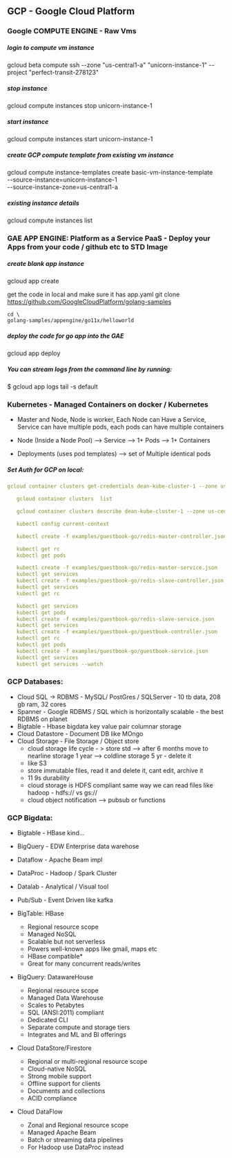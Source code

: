
## GCP - Google Cloud Platform

### Google COMPUTE ENGINE - Raw Vms

##### login to compute vm instance 
gcloud beta compute ssh --zone "us-central1-a" "unicorn-instance-1" --project "perfect-transit-278123"

##### stop instance 
gcloud compute instances stop unicorn-instance-1

##### start instance 
gcloud compute instances start unicorn-instance-1


##### create GCP  compute template from existing vm instance
gcloud compute instance-templates create basic-vm-instance-template \
    --source-instance=unicorn-instance-1 \
    --source-instance-zone=us-central1-a

##### existing instance details
gcloud compute instances list


### GAE APP ENGINE: Platform as a Service PaaS - Deploy your Apps from your code / github etc to STD Image

##### create blank app instance
gcloud app create

get the code in local and make sure it has app.yaml
git clone \
    https://github.com/GoogleCloudPlatform/golang-samples

    cd \
    golang-samples/appengine/go11x/helloworld

##### deploy the code for go app into the GAE
gcloud app deploy

##### You can stream logs from the command line by running:
  $ gcloud app logs tail -s default


### Kubernetes - Managed Containers on docker / Kubernetes

- Master and Node, Node is worker, Each Node can Have a Service, Service can have multiple pods, each pods can have multiple containers

- Node (Inside a Node Pool) --> Service --> 1+ Pods --> 1+  Containers

- Deployments (uses pod templates) --> set of Multiple identical pods 

##### Set Auth for GCP on local:

```yaml
gcloud container clusters get-credentials dean-kube-cluster-1 --zone us-central1-c

   gcloud container clusters  list

   gcloud container clusters describe dean-kube-cluster-1 --zone us-central1-c

   kubectl config current-context

   kubectl create -f examples/guestbook-go/redis-master-controller.json

   kubectl get rc
   kubectl get pods

   kubectl create -f examples/guestbook-go/redis-master-service.json
   kubectl get services
   kubectl create -f examples/guestbook-go/redis-slave-controller.json
   kubectl get services
   kubectl get rc

   kubectl get services
   kubectl get pods
   kubectl create -f examples/guestbook-go/redis-slave-service.json
   kubectl get services
   kubectl create -f examples/guestbook-go/guestbook-controller.json
   kubectl get rc
   kubectl get pods
   kubectl create -f examples/guestbook-go/guestbook-service.json
   kubectl get services
   kubectl get services --watch
```

### GCP Databases:

- Cloud SQL -> RDBMS - MySQL/ PostGres / SQLServer - 10 tb data, 208 gb ram, 32 cores
- Spanner - Google RDBMS / SQL which is horizontally scalable - the best RDBMS on planet
- Bigtable - Hbase bigdata key value pair columnar storage 
- Cloud Datastore - Document DB like MOngo
- Cloud Storage - File Storage / Object store
	* cloud storage life cycle - > store std --> after 6 months move to nearline storage 1 year --> coldline storage 5 yr - delete it
	* like S3
	* store immutable files, read it and delete it, cant edit, archive it 
	* 11 9s durability
	* cloud storage is HDFS compliant same way we can read files like hadoop - hdfs:// vs gs://
	* cloud object notification --> pubsub or functions 

### GCP Bigdata:

- Bigtable - HBase kind...
- BigQuery - EDW Enterprise data warehose
- Dataflow -  Apache Beam impl
- DataProc  - Hadoop / Spark Cluster
- Datalab - Analytical / Visual tool 
- Pub/Sub - Event Driven like kafka

- BigTable: HBase
   * Regional	resource	scope
   * Managed	NoSQL
   * Scalable	but	not	serverless
   * Powers	well-known apps like gmail, maps etc
   * HBase	compatible*
   * Great	for	many	concurrent	reads/writes

- BigQuery:  DatawareHouse
    * Regional	resource	scope
    * Managed	Data	Warehouse
    * Scales	to	Petabytes
    * SQL	(ANSI:2011)	compliant
    * Dedicated	CLI
    * Separate	compute	and	storage	tiers
    * Integrates	and	ML	and	BI	offerings

- Cloud	DataStore/Firestore
    * Regional	or	multi-regional	resource	scope
    * Cloud-native	NoSQL
    * Strong	mobile	support
    * Offline	support	for	clients
    * Documents	and	collections
    * ACID	compliance
    
- Cloud	DataFlow     
    * Zonal	and	Regional	resource	scope
    * Managed	Apache	Beam
    * Batch	or	streaming	data	pipelines
    * For	Hadoop	use	DataProc	instead